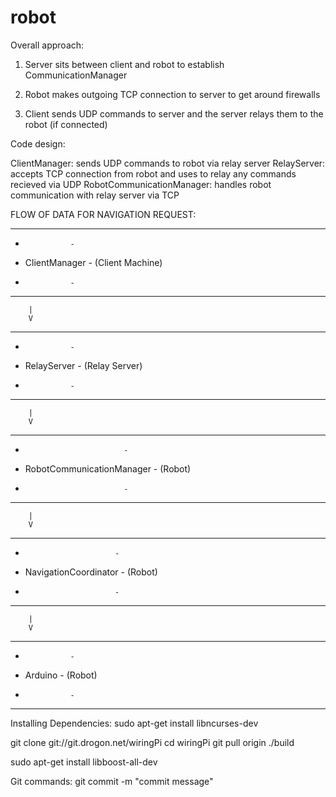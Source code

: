 # robot

Overall approach:

1) Server sits between client and robot to establish CommunicationManager

2) Robot makes outgoing TCP connection to server to get around firewalls

3) Client sends UDP commands to server and the server relays them to the robot (if connected)

Code design:

ClientManager: sends UDP commands to robot via relay server
RelayServer: accepts TCP connection from robot and uses to relay any commands recieved via UDP
RobotCommunicationManager: handles robot communication with relay server via TCP

FLOW OF DATA FOR NAVIGATION REQUEST:

-----------------
-               -
- ClientManager - (Client Machine)
-               -
-----------------
        |
        V
-----------------
-               -
-  RelayServer  - (Relay Server)
-               -
-----------------
        |
        V
-----------------------------
-                           -
- RobotCommunicationManager - (Robot)
-                           -
-----------------------------
        |
        V
---------------------------
-                         -
-  NavigationCoordinator  - (Robot)
-                         -
---------------------------
        |
        V
-----------------
-               -
-    Arduino    - (Robot)
-               -
-----------------

Installing Dependencies:
sudo apt-get install libncurses-dev

git clone git://git.drogon.net/wiringPi
cd wiringPi
git pull origin
./build

sudo apt-get install libboost-all-dev

Git commands:
git commit -m "commit message"


